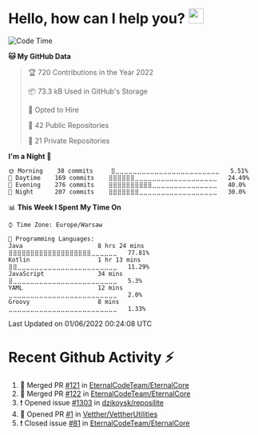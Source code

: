 <h1>Hello, how can I help you? <img src="https://raw.githubusercontent.com/bastianleicht/bastianleicht/master/assets/wave.gif" width="30px" alt=""></h1>

<!--START_SECTION:waka-->
![Code Time](http://img.shields.io/badge/Code%20Time-252%20hrs%2016%20mins-blue)

**🐱 My GitHub Data** 

> 🏆 720 Contributions in the Year 2022
 > 
> 📦 73.3 kB Used in GitHub's Storage 
 > 
> 💼 Opted to Hire
 > 
> 📜 42 Public Repositories 
 > 
> 🔑 21 Private Repositories  
 > 
**I'm a Night 🦉** 

```text
🌞 Morning    38 commits     ⣿⣀⣀⣀⣀⣀⣀⣀⣀⣀⣀⣀⣀⣀⣀⣀⣀⣀⣀⣀⣀⣀⣀⣀⣀   5.51% 
🌆 Daytime    169 commits    ⣿⣿⣿⣿⣿⣿⣀⣀⣀⣀⣀⣀⣀⣀⣀⣀⣀⣀⣀⣀⣀⣀⣀⣀⣀   24.49% 
🌃 Evening    276 commits    ⣿⣿⣿⣿⣿⣿⣿⣿⣿⣿⣀⣀⣀⣀⣀⣀⣀⣀⣀⣀⣀⣀⣀⣀⣀   40.0% 
🌙 Night      207 commits    ⣿⣿⣿⣿⣿⣿⣿⣀⣀⣀⣀⣀⣀⣀⣀⣀⣀⣀⣀⣀⣀⣀⣀⣀⣀   30.0%

```


📊 **This Week I Spent My Time On** 

```text
⌚︎ Time Zone: Europe/Warsaw

💬 Programming Languages: 
Java                     8 hrs 24 mins       ⣿⣿⣿⣿⣿⣿⣿⣿⣿⣿⣿⣿⣿⣿⣿⣿⣿⣿⣿⣀⣀⣀⣀⣀⣀   77.81% 
Kotlin                   1 hr 13 mins        ⣿⣿⣀⣀⣀⣀⣀⣀⣀⣀⣀⣀⣀⣀⣀⣀⣀⣀⣀⣀⣀⣀⣀⣀⣀   11.29% 
JavaScript               34 mins             ⣿⣀⣀⣀⣀⣀⣀⣀⣀⣀⣀⣀⣀⣀⣀⣀⣀⣀⣀⣀⣀⣀⣀⣀⣀   5.3% 
YAML                     12 mins             ⣀⣀⣀⣀⣀⣀⣀⣀⣀⣀⣀⣀⣀⣀⣀⣀⣀⣀⣀⣀⣀⣀⣀⣀⣀   2.0% 
Groovy                   8 mins              ⣀⣀⣀⣀⣀⣀⣀⣀⣀⣀⣀⣀⣀⣀⣀⣀⣀⣀⣀⣀⣀⣀⣀⣀⣀   1.33%

```


 Last Updated on 01/06/2022 00:24:08 UTC
<!--END_SECTION:waka-->

# Recent Github Activity ⚡
<!--START_SECTION:activity-->
1. 🎉 Merged PR [#121](https://github.com/EternalCodeTeam/EternalCore/pull/121) in [EternalCodeTeam/EternalCore](https://github.com/EternalCodeTeam/EternalCore)
2. 🎉 Merged PR [#122](https://github.com/EternalCodeTeam/EternalCore/pull/122) in [EternalCodeTeam/EternalCore](https://github.com/EternalCodeTeam/EternalCore)
3. ❗️ Opened issue [#1303](https://github.com/dzikoysk/reposilite/issues/1303) in [dzikoysk/reposilite](https://github.com/dzikoysk/reposilite)
4. 💪 Opened PR [#1](https://github.com/Vetther/VettherUtilities/pull/1) in [Vetther/VettherUtilities](https://github.com/Vetther/VettherUtilities)
5. ❗️ Closed issue [#81](https://github.com/EternalCodeTeam/EternalCore/issues/81) in [EternalCodeTeam/EternalCore](https://github.com/EternalCodeTeam/EternalCore)
<!--END_SECTION:activity-->

